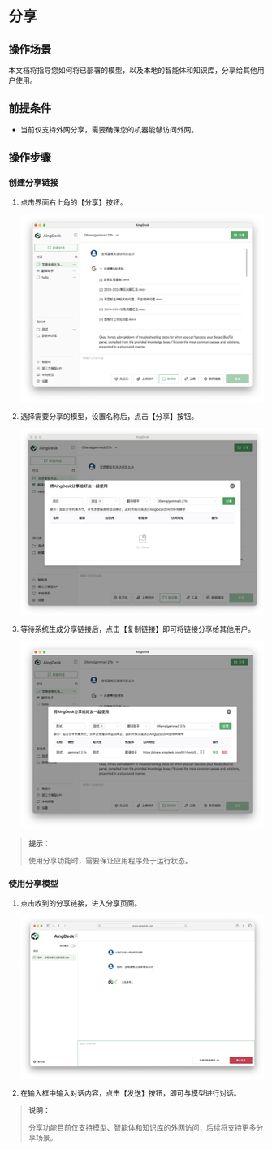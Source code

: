 # 分享

## 操作场景

本文档将指导您如何将已部署的模型，以及本地的智能体和知识库，分享给其他用户使用。

## 前提条件

- 当前仅支持外网分享，需要确保您的机器能够访问外网。

## 操作步骤

### 创建分享链接

1. 点击界面右上角的【分享】按钮。

   ![分享按钮](img/share.png)

2. 选择需要分享的模型，设置名称后，点击【分享】按钮。

   ![选择模型](img/sharemodel.png)

3. 等待系统生成分享链接后，点击【复制链接】即可将链接分享给其他用户。

   ![生成分享链接](img/sharelink.png)

> **提示：**
>
> 使用分享功能时，需要保证应用程序处于运行状态。

### 使用分享模型

1. 点击收到的分享链接，进入分享页面。

   ![分享页面](img/sharepage.png)

2. 在输入框中输入对话内容，点击【发送】按钮，即可与模型进行对话。

> **说明：**
>
> 分享功能目前仅支持模型、智能体和知识库的外网访问，后续将支持更多分享场景。
